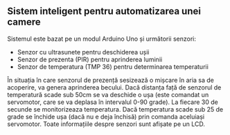 ## Sistem inteligent pentru automatizarea unei camere

Sistemul este bazat pe un modul Arduino Uno și următorii senzori:

- Senzor cu ultrasunete pentru deschiderea ușii
- Senzor de prezenta (PIR) pentru aprinderea luminii
- Senzor de temperatura (TMP 36) pentru determinarea temperaturii

În situația în care senzorul de prezență sesizează o mișcare în aria sa de acoperire, va genera aprinderea becului. Dacă distanța față de senzorul de temperatură scade sub 50cm se va deschide o ușa (este comandat un servomotor, care se va deplasa în intervalul 0-90 grade). La fiecare 30 de secunde se monitorizeaza temperatura. Dacă temperatura scade sub 25 de grade se închide ușa (dacă nu e deja închisă) prin comanda aceluiași servomotor. Toate informațiile despre senzori sunt afișate pe un LCD.
